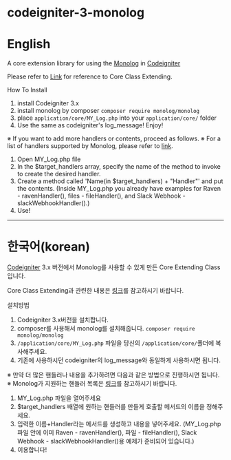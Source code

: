 # codeigniter-3-monolog

# English
A core extension library for using the [Monolog](https://github.com/Seldaek/monolog) in [Codeigniter](https://codeigniter.com/)

Please refer to [Link](https://codeigniter.com/user_guide/general/core_classes.html) for reference to Core Class Extending.

How To Install

1. install Codeigniter 3.x
2. install monolog by composer
    `composer require monolog/monolog`
3. place `application/core/MY_Log.php` into your `application/core/` folder 
4. Use the same as codeigniter's log_message! Enjoy!

※ If you want to add more handlers or contents, proceed as follows.
※ For a list of handlers supported by Monolog, please refer to [link](https://github.com/Seldaek/monolog/blob/master/doc/02-handlers-formatters-processors.md).
1. Open MY_Log.php file
2. In the $target_handlers array, specify the name of the method to invoke to create the desired handler.
3. Create a method called 'Name(in $target_handlers) + "Handler"' and put the contents.
(Inside MY_Log.php you already have examples for Raven - ravenHandler(), files - fileHandler(), and Slack Webhook - slackWebhookHandler().)
4. Use!

* * *

# 한국어(korean)
[Codeigniter](https://codeigniter.com/) 3.x 버전에서 Monolog를 사용할 수 있게 만든 Core Extending Class입니다.

Core Class Extending과 관련한 내용은 [링크](http://www.ciboard.co.kr/user_guide/kr/general/core_classes.html)를 참고하시기 바랍니다.

설치방법

1. Codeigniter 3.x버전을 설치합니다.
2. composer를 사용해서 monolog를 설치해줍니다.
    `composer require monolog/monolog`
3. `/application/core/MY_Log.php` 파일을 당신의 `/application/core/`폴더에 복사해주세요.
4. 기존에 사용하시던 codeigniter의 log_message와 동일하게 사용하시면 됩니다.

※ 만약 더 많은 핸들러나 내용을 추가하려면 다음과 같은 방법으로 진행하시면 됩니다.
※ Monolog가 지원하는 핸들러 목록은 [링크](https://github.com/Seldaek/monolog/blob/master/doc/02-handlers-formatters-processors.md)를 참고하시기 바랍니다.
1. MY_Log.php 파일을 열어주세요
2. $target_handlers 배열에 원하는 핸들러를 만들게 호출할 메서드의 이름을 정해주세요.
3. 입력한 이름+Handler라는 메서드를 생성하고 내용을 넣어주세요.
(MY_Log.php 파일 안에 이미 Raven - ravenHandler(), 파일 - fileHandler(), Slack Webhook - slackWebhookHandler()용 예제가 준비되어 있습니다.)
4. 이용합니다!